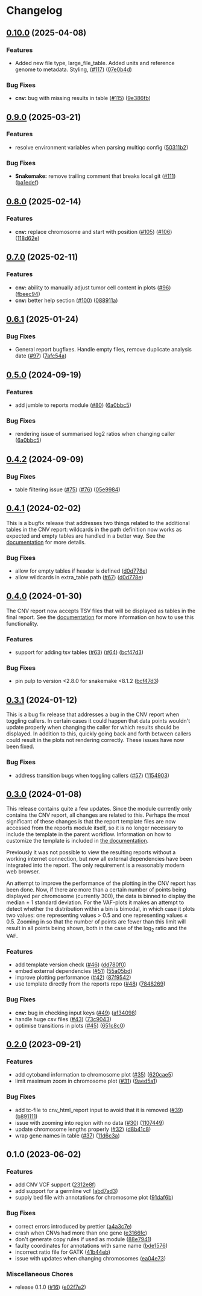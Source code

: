 # Changelog

## [0.10.0](https://github.com/hydra-genetics/reports/compare/v0.9.0...v0.10.0) (2025-04-08)


### Features

* Added new file type, large_file_table. Added units and reference genome to metadata. Styling, ([#117](https://github.com/hydra-genetics/reports/issues/117)) ([07e0b4d](https://github.com/hydra-genetics/reports/commit/07e0b4db31f928dae5a86bd689b3e6c18dc590a7))


### Bug Fixes

* **cnv:** bug with missing results in table ([#115](https://github.com/hydra-genetics/reports/issues/115)) ([9e386fb](https://github.com/hydra-genetics/reports/commit/9e386fb36b3bea8ccc773a958a04b1a562d8f58d))

## [0.9.0](https://github.com/hydra-genetics/reports/compare/v0.8.0...v0.9.0) (2025-03-21)


### Features

* resolve environment variables when parsing multiqc config ([50311b2](https://github.com/hydra-genetics/reports/commit/50311b2b571f6c33e1399301c5c2dfd0992351b8))


### Bug Fixes

* **Snakemake:** remove trailing comment that breaks local git ([#111](https://github.com/hydra-genetics/reports/issues/111)) ([ba1edef](https://github.com/hydra-genetics/reports/commit/ba1edef1a916b4820e76bf8edb07c4f201562c49))

## [0.8.0](https://github.com/hydra-genetics/reports/compare/v0.7.0...v0.8.0) (2025-02-14)


### Features

* **cnv:** replace chromosome and start with position ([#105](https://github.com/hydra-genetics/reports/issues/105)) ([#106](https://github.com/hydra-genetics/reports/issues/106)) ([118d62e](https://github.com/hydra-genetics/reports/commit/118d62ead0e3c3cbd42d4be9680b024248b29adc))

## [0.7.0](https://github.com/hydra-genetics/reports/compare/v0.6.1...v0.7.0) (2025-02-11)


### Features

* **cnv:** ability to manually adjust tumor cell content in plots ([#96](https://github.com/hydra-genetics/reports/issues/96)) ([fbeec94](https://github.com/hydra-genetics/reports/commit/fbeec94cc83815d08155ba1887c30948d083495d))
* **cnv:** better help section ([#100](https://github.com/hydra-genetics/reports/issues/100)) ([088911a](https://github.com/hydra-genetics/reports/commit/088911adce16dbb6d5230bd06c5fa4174e9bbe00))

## [0.6.1](https://github.com/hydra-genetics/reports/compare/v0.6.0...v0.6.1) (2025-01-24)


### Bug Fixes

* General report bugfixes. Handle empty files, remove duplicate analysis date ([#97](https://github.com/hydra-genetics/reports/issues/97)) ([7afc54a](https://github.com/hydra-genetics/reports/commit/7afc54a6bbcb560776857a8db6f44feedec5cd5e))

## [0.5.0](https://github.com/hydra-genetics/reports/compare/v0.4.2...v0.5.0) (2024-09-19)


### Features

* add jumble to reports module ([#80](https://github.com/hydra-genetics/reports/issues/80)) ([6a0bbc5](https://github.com/hydra-genetics/reports/commit/6a0bbc5a73360ce2720c186bc147b1f173dfc3d7))


### Bug Fixes

* rendering issue of summarised log2 ratios when changing caller ([6a0bbc5](https://github.com/hydra-genetics/reports/commit/6a0bbc5a73360ce2720c186bc147b1f173dfc3d7))

## [0.4.2](https://github.com/hydra-genetics/reports/compare/v0.4.1...v0.4.2) (2024-09-09)


### Bug Fixes

* table filtering issue ([#75](https://github.com/hydra-genetics/reports/issues/75)) ([#76](https://github.com/hydra-genetics/reports/issues/76)) ([05e9984](https://github.com/hydra-genetics/reports/commit/05e9984eab0dcaa75d442572bbadaf14ed3b2807))

## [0.4.1](https://github.com/hydra-genetics/reports/compare/v0.4.0...v0.4.1) (2024-02-02)

This is a bugfix release that addresses two things related to the additional tables in the CNV report: wildcards in the path definition now works as expected and empty tables are handled in a better way. See the [documentation](https://hydra-genetics-reports.readthedocs.io/en/latest/reports/#additional-tables) for more details.

### Bug Fixes

* allow for empty tables if header is defined ([d0d778e](https://github.com/hydra-genetics/reports/commit/d0d778e198dadd461bf28c84ef17d16216d62174))
* allow wildcards in extra_table path ([#67](https://github.com/hydra-genetics/reports/issues/67)) ([d0d778e](https://github.com/hydra-genetics/reports/commit/d0d778e198dadd461bf28c84ef17d16216d62174))

## [0.4.0](https://github.com/hydra-genetics/reports/compare/v0.3.1...v0.4.0) (2024-01-30)

The CNV report now accepts TSV files that will be displayed as tables in the final report. See the [documentation](https://hydra-genetics-reports.readthedocs.io/en/latest/reports/#additional-tables) for more information on how to use this functionality.

### Features

* support for adding tsv tables ([#63](https://github.com/hydra-genetics/reports/issues/63)) ([#64](https://github.com/hydra-genetics/reports/issues/64)) ([bcf47d3](https://github.com/hydra-genetics/reports/commit/bcf47d395853db8452d2a73b95e39017c38d30f4))


### Bug Fixes

* pin pulp to version &lt;2.8.0 for snakemake <8.1.2 ([bcf47d3](https://github.com/hydra-genetics/reports/commit/bcf47d395853db8452d2a73b95e39017c38d30f4))

## [0.3.1](https://github.com/hydra-genetics/reports/compare/v0.3.0...v0.3.1) (2024-01-12)

This is a bug fix release that addresses a bug in the CNV report when toggling callers. In certain cases it could happen that data points wouldn't update properly when changing the caller for which results should be displayed. In addition to this, quickly going back and forth between callers could result in the plots not rendering correctly. These issues have now been fixed.

### Bug Fixes

* address transition bugs when toggling callers ([#57](https://github.com/hydra-genetics/reports/issues/57)) ([1154903](https://github.com/hydra-genetics/reports/commit/1154903f7cc86b8f575eed48f3683054fa33a644))

## [0.3.0](https://github.com/hydra-genetics/reports/compare/v0.2.0...v0.3.0) (2024-01-08)

This release contains quite a few updates. Since the module currently only contains the CNV report, all changes are related to this. Perhaps the most significant of these changes is that the report template files are now accessed from the reports module itself, so it is no longer necessary to include the template in the parent workflow. Information on how to customize the template is included in [the documentation](https://hydra-genetics-reports.readthedocs.io/en/latest/reports/).

Previously it was not possible to view the resulting reports without a working internet connection, but now all external dependencies have been integrated into the report. The only requirement is a reasonably modern web browser.

An attempt to improve the performance of the plotting in the CNV report has been done. Now, if there are more than a certain number of points being displayed per chromosome (currently 300), the data is binned to display the median &pm; 1 standard deviation. For the VAF-plots it makes an attempt to detect whether the distribution within a bin is bimodal, in which case it plots two values: one representing values &gt; 0.5 and one representing values &leq; 0.5. Zooming in so that the number of points are fewer than this limit will result in all points being shown, both in the case of the log<sub>2</sub> ratio and the VAF.

### Features

* add template version check ([#46](https://github.com/hydra-genetics/reports/issues/46)) ([dd780f0](https://github.com/hydra-genetics/reports/commit/dd780f0efc0236584b8fdee91bbd0853ab0ee677))
* embed external dependencies ([#51](https://github.com/hydra-genetics/reports/issues/51)) ([55a05bd](https://github.com/hydra-genetics/reports/commit/55a05bd77a690beb065b7204db881f6baaf5adaa))
* improve plotting performance ([#42](https://github.com/hydra-genetics/reports/issues/42)) ([87f9542](https://github.com/hydra-genetics/reports/commit/87f9542539c7589de9336a7a275aa025e92fff4f))
* use template directly from the reports repo ([#48](https://github.com/hydra-genetics/reports/issues/48)) ([7848269](https://github.com/hydra-genetics/reports/commit/7848269f43444fc55091139b37ebf34568417e32))


### Bug Fixes

* **cnv:** bug in checking input keys ([#49](https://github.com/hydra-genetics/reports/issues/49)) ([af34098](https://github.com/hydra-genetics/reports/commit/af340981e520e6e95f9649622d6b8e1e94ebce9a))
* handle huge csv files ([#43](https://github.com/hydra-genetics/reports/issues/43)) ([73c9043](https://github.com/hydra-genetics/reports/commit/73c904387f0c40c54c62dd2676b58534015644ab))
* optimise transitions in plots ([#45](https://github.com/hydra-genetics/reports/issues/45)) ([651c8c0](https://github.com/hydra-genetics/reports/commit/651c8c0d5fee3506707237374855e0123fceca89))

## [0.2.0](https://github.com/hydra-genetics/reports/compare/v0.1.0...v0.2.0) (2023-09-21)


### Features

* add cytoband information to chromosome plot ([#35](https://github.com/hydra-genetics/reports/issues/35)) ([620cae5](https://github.com/hydra-genetics/reports/commit/620cae58ac35abcb102487039cebe3bb2ff170ee))
* limit maximum zoom in chromosome plot ([#31](https://github.com/hydra-genetics/reports/issues/31)) ([9aed5a1](https://github.com/hydra-genetics/reports/commit/9aed5a1a4a99e62428872a710828c5d3e87f2aab))


### Bug Fixes

* add tc-file to cnv_html_report input to avoid that it is removed ([#39](https://github.com/hydra-genetics/reports/issues/39)) ([b891111](https://github.com/hydra-genetics/reports/commit/b891111a835ffdd201ce405151014f11ff545ede))
* issue with zooming into region with no data ([#30](https://github.com/hydra-genetics/reports/issues/30)) ([1107449](https://github.com/hydra-genetics/reports/commit/11074497e57652c3d2116260ae0642f3989fb88b))
* update chromosome lengths properly ([#32](https://github.com/hydra-genetics/reports/issues/32)) ([d8b41c8](https://github.com/hydra-genetics/reports/commit/d8b41c80dddf9817f73849908c66bf005d0cc600))
* wrap gene names in table ([#37](https://github.com/hydra-genetics/reports/issues/37)) ([11d6c3a](https://github.com/hydra-genetics/reports/commit/11d6c3a9dd1e22352f0c7021b352e8049ed2c175))

## 0.1.0 (2023-06-02)


### Features

* add CNV VCF support ([2312e8f](https://github.com/hydra-genetics/reports/commit/2312e8f3d1c4ba287fced98467cccebcd42fe365))
* add support for a germline vcf ([abd7ad3](https://github.com/hydra-genetics/reports/commit/abd7ad34d64a45196605bb62080ffe1c572c017a))
* supply bed file with annotations for chromosome plot ([91daf6b](https://github.com/hydra-genetics/reports/commit/91daf6bc9b199b5e38c8d7c80d2cd27215f1d9c0))


### Bug Fixes

* correct errors introduced by prettier ([a4a3c7e](https://github.com/hydra-genetics/reports/commit/a4a3c7e3402d2c0f9b1c9b3ecd158592427c4c8c))
* crash when CNVs had more than one gene ([e3166fc](https://github.com/hydra-genetics/reports/commit/e3166fcf2246d6fe813ea484dde4b8c42b2e74ab))
* don't generate copy rules if used as module ([88e7941](https://github.com/hydra-genetics/reports/commit/88e79419600e66c4c1ba20f003b61fd7e5ede6d0))
* faulty coordinates for annotations with same name ([bde1576](https://github.com/hydra-genetics/reports/commit/bde15767469b367857b3cbd5a171119e6a1c3363))
* incorrect ratio file for GATK ([41b44eb](https://github.com/hydra-genetics/reports/commit/41b44eba3548e3059f5768e78b65af35d3d87b22))
* issue with updates when changing chromosomes ([ea04e73](https://github.com/hydra-genetics/reports/commit/ea04e738e04469f1c4edbed02c4a81a2a673ab89))


### Miscellaneous Chores

* release 0.1.0 ([#16](https://github.com/hydra-genetics/reports/issues/16)) ([e02f7e2](https://github.com/hydra-genetics/reports/commit/e02f7e29e77b2b710fee3a6926ce57b05fd7590f))
